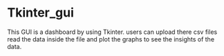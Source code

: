 # Tkinter_gui

This GUI is a dashboard by using Tkinter. users can upload there csv files read the data inside the file and plot the graphs to see the insights of the data.
